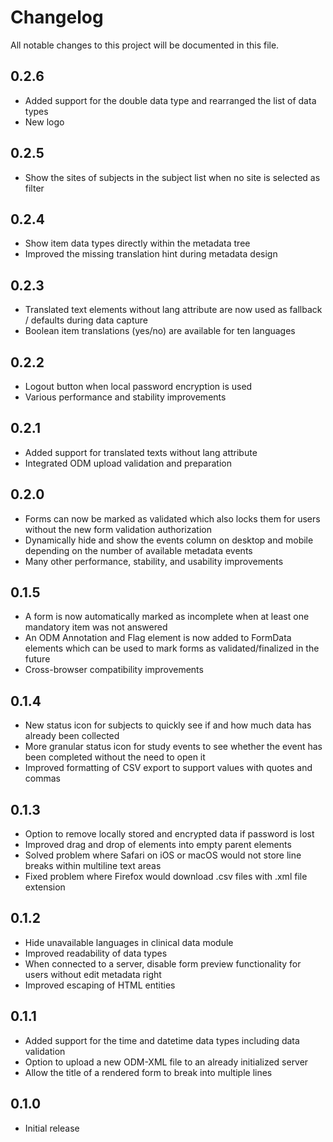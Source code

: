 # Changelog

All notable changes to this project will be documented in this file.

## 0.2.6

- Added support for the double data type and rearranged the list of data types
- New logo

## 0.2.5

- Show the sites of subjects in the subject list when no site is selected as filter

## 0.2.4

- Show item data types directly within the metadata tree
- Improved the missing translation hint during metadata design

## 0.2.3

- Translated text elements without lang attribute are now used as fallback / defaults during data capture
- Boolean item translations (yes/no) are available for ten languages

## 0.2.2

- Logout button when local password encryption is used
- Various performance and stability improvements

## 0.2.1

- Added support for translated texts without lang attribute
- Integrated ODM upload validation and preparation

## 0.2.0

- Forms can now be marked as validated which also locks them for users without the new form validation authorization
- Dynamically hide and show the events column on desktop and mobile depending on the number of available metadata events
- Many other performance, stability, and usability improvements

## 0.1.5

- A form is now automatically marked as incomplete when at least one mandatory item was not answered
- An ODM Annotation and Flag element is now added to FormData elements which can be used to mark forms as validated/finalized in the future
- Cross-browser compatibility improvements

## 0.1.4

- New status icon for subjects to quickly see if and how much data has already been collected
- More granular status icon for study events to see whether the event has been completed without the need to open it
- Improved formatting of CSV export to support values with quotes and commas

## 0.1.3

- Option to remove locally stored and encrypted data if password is lost
- Improved drag and drop of elements into empty parent elements
- Solved problem where Safari on iOS or macOS would not store line breaks within multiline text areas
- Fixed problem where Firefox would download .csv files with .xml file extension

## 0.1.2

- Hide unavailable languages in clinical data module
- Improved readability of data types
- When connected to a server, disable form preview functionality for users without edit metadata right
- Improved escaping of HTML entities

## 0.1.1

- Added support for the time and datetime data types including data validation
- Option to upload a new ODM-XML file to an already initialized server
- Allow the title of a rendered form to break into multiple lines

## 0.1.0

- Initial release
